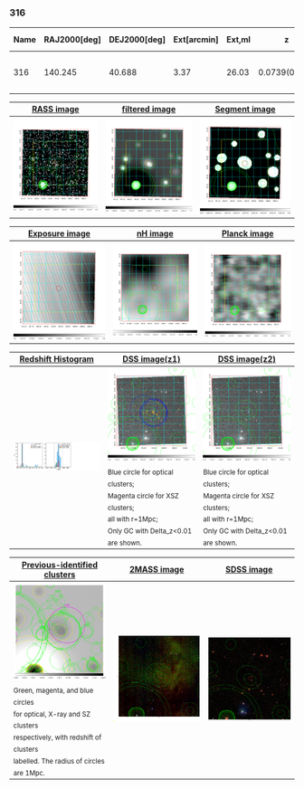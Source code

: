 <div STYLE="page-break-after: always;"></div>

### 316

|Name|RAJ2000[deg]|DEJ2000[deg] |Ext[arcmin]| Ext,ml | z | z_src| C|GC(XSZ,Delta_z<0.01)| GC(OPT,Delta_z<0.01)|GC| R_sig[arcmin] | R500[arcmin] | R500[Mpc]| CRsig[c/s] | CR500[c/s] |L500[1E44 erg/s]|F500[1E-12 erg/s/cm^2]| M500[1E14 Msun]|Tx[keV]|Cnt_sig|Beta|Rc[arcmin]|Comment|Alias|
|---|---|---|---|---|---|------|---|--------|---------|----------|---|---|---|---|---|---|---|---|---|---|---|---|---|---|
|316| 140.245| 40.688| 3.37| 26.03| 0.0739(0.005)| z1, z_xsz| B| F20, SPI| N, W| F20, N, SPI, W| 7.338| 7.781| 0.656| 0.082(0.032)| 0.083(0.032)| 0.204(0.053)| 1.524(0.398)| 0.86(0.12)| 2.00(0.17)| 34.2| 0.869(-0.146+0.094)| 4.597(-1.014+0.830)| -| t156|

|[RASS image](../image/316/316_img.pdf)|[filtered image](../image/316/316_fil.pdf)|[Segment image](../image/316/316_seg.pdf)|
|-------------------|--------------------|-------------------|
| <img src="../image/316/316_img.png" width="300">  | <img src="../image/316/316_fil.png" width="300">   | <img src="../image/316/316_seg.png" width="300">  |

|[Exposure image](../image/316/316_mex.pdf)| [nH image](../image/316/316_nh.pdf)| [Planck image](../image/316/316_p.pdf)|
|-------------------|--------------------|-------------------|
|<img src="../image/316/316_mex.png" width="300">   | <img src="../image/316/316_nh.png" width="300">    | <img src="../image/316/316_p.png" width="300"> |

|[Redshift Histogram](../image/316/316_zg.pdf) | [DSS image(z1)](../image/316/316_dss_z1.pdf)      |  [DSS image(z2)](../image/316/316_dss_z2.pdf)    |
|-------------------|--------------------|-------------------|
|<img src="../image/316/316_zg.png" width="300"> |<img src="../image/316/316_dss_z1.png" width="300"> <sub><br>Blue circle for optical clusters; <br>Magenta circle for XSZ clusters; <br>all with r=1Mpc; <br>Only GC with Delta_z<0.01 are shown. </sub>| <img src="../image/316/316_dss_z2.png" width="300"><sub><br>Blue circle for optical clusters; <br>Magenta circle for XSZ clusters; <br>all with r=1Mpc; <br>Only GC with Delta_z<0.01 are shown. </sub> |

|[Previous-identified clusters](../image/316/316_gc.pdf) | [2MASS image](../image/316/316_2mass.pdf)      |[SDSS image](../image/316/316_sdss.pdf)   |
|-------------------|-------------------|-------------------|
|<img src=../image/316/316_gc.png width="300"> <br><sub>Green, magenta, and blue circles <br>for optical, X-ray and SZ clusters <br>respectively, with redshift of clusters <br>labelled. The radius of circles <br>are 1Mpc.</sub>|<img src="../image/316/316_2mass.png" width="300">  | <img src="../image/316/316_sdss.png" width="300">  |





